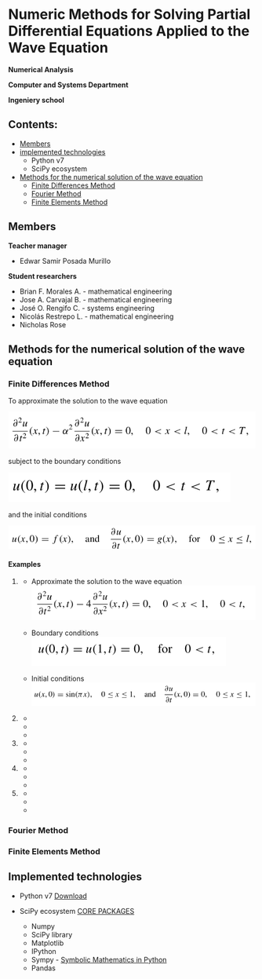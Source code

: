 # Numeric Methods for Solving Partial Differential Equations Applied to the Wave Equation

**Numerical Analysis**

**Computer and Systems Department**

**Ingeniery school**

## Contents:

- [Members](#Members)
- [implemented technologies](#Implemented-technologies)
	- Python v7
	- SciPy ecosystem
- [Methods for the numerical solution of the wave equation](#Methods-for-the-numerical-solution-of-the-wave-equation)
	- [Finite Differences Method](#Finite-Differences-Method)
	- [Fourier Method](#Fourier-Method)
	- [Finite Elements Method](#Finite-Elements-Method)

## Members

**Teacher manager**
- Edwar Samir Posada Murillo

**Student researchers**
- Brian F. Morales A. - mathematical engineering
- Jose A. Carvajal B. - mathematical engineering
- José O. Rengifo C. - systems engineering
- Nicolás Restrepo L. - mathematical engineering
- Nicholas Rose

## Methods for the numerical solution of the wave equation

### Finite Differences Method

To approximate the solution to the wave equation

![approximate the solution](images/EqAproxFiniteDifference.png)

subject to the boundary conditions

![boundary conditions](images/EqConditionsFiniteDifference.png)

and the initial conditions

![initial conditions](images/EqInitConditionsFiniteDifference.png)

#### Examples 

1. 
	- Approximate the solution to the wave equation
![.](images/ExFD1a.png)

	-  Boundary conditions
![.](images/ExFD1b.png)

	- Initial conditions
![.](images/ExFD1c.png)

2. 
	- 
	-  
	- 
3. 
	- 
	-  
	- 
4. 
	- 
	-  
	- 
5.  
	- 
	-  
	- 



### Fourier Method

### Finite Elements Method 

## Implemented technologies

- Python v7 [Download]( https://www.python.org/downloads/release/python-370/ "Python v7")

- SciPy ecosystem [CORE PACKAGES]( https://scipy.org/install.html "SciPy") 
  - Numpy
  - SciPy library
  - Matplotlib
  - IPython
  - Sympy - [Symbolic Mathematics in Python]( https://www.scipy-lectures.org/advanced/sympy.html "Chapters")
  - Pandas

<!--stackedit_data:
eyJoaXN0b3J5IjpbNTEzNzc3ODgyLC0yMDI2MDk1NzY3LC0xMD
A3NDc4MDQwLC02MzY4ODIxNjEsMjcwNTUwMDc1LC0xMzQ4ODYz
OTQzLC0xNjQzMjA4MDEyLDg2ODIxNzM3MCwtODc3NTMwOTk2XX
0=
-->